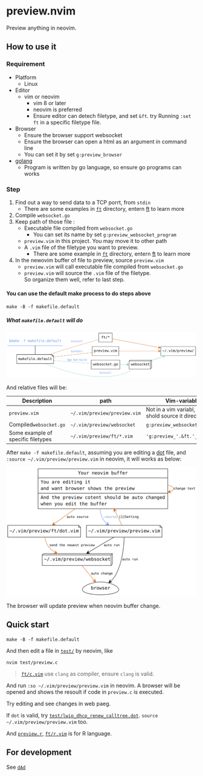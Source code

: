 # preview.nvim

Preview anything in neovim.

## How to use it

### Requirement

- Platform
	- Linux
- Editor
	- vim or neovim
		- vim 8 or later
		- neovim is preferred
		- Ensure editor can detech filetype, and set ```&ft```.
			try Running ```:set ft``` in a specific filetype file.
- Browser
	- Ensure the browser support websocket
	- Ensure the browser can open a html as an argument in command line
	- You can set it by set ```g:preview_browser```
- [golang](https://go.dev/) 
	- Program is written by go language, so
		ensure go programs can works

### Step

1. Find out a way to send data to a TCP porrt, from ```stdin```
	- There are some examples in [```ft```](ft) directory,
		entern [ft](ft) to learn more
1. Compile ```websocket.go```
1. Keep path of those file :
	- Executable file compiled from ```websocket.go```
		- You can set its name by set ```g:preview_websocket_program```
	- ```preview.vim``` in this project. You may move it to other path
	- A ```.vim``` file of the filetype you want to preview.
		- There are some example in [```ft```](ft) directory,
			entern [ft](ft) to learn more
1. In the newovim buffer of file to preview, source ```preview.vim```
	- ```preview.vim``` will call executable file compiled from ```websocket.go```
	- ```preview.vim``` will source the ```.vim``` file of the filetype.  
	So organize them well, refer to last step.

#### You can use the default make process to do steps above

```
make -B -f makefile.default
```

##### What ```makefile.default``` will do

![](README/make.svg)

And relative files will be:

| Description | path | Vim-variable |
| - | - | - |
| ```preview.vim``` | ```~/.vim/preview/preview.vim``` | Not in a vim variabl, You shold source it directly |
| Compiled```websocket.go``` | ```~/.vim/preview/websocket``` | ```g:preview_websocket_program``` |
| Some example of specific filetypes | ```~/.vim/preview/ft/*.vim``` | ```'g:preview_'.&ft.'_vimrc'``` |

After ```make -f makefile.default```,
assuming you are editing a
[dot](https://graphviz.org/doc/info/lang.html)
file,
and ```:source ~/.vim/preview/preview.vim``` in neovim,
it will works as below:

![](README/dot.svg)

The  browser will update preview when neovim buffer change.

## Quick start

```
make -B -f makefile.default
```

And then edit a file in [```test/```](test/) by neovim, like

```
nvim test/preview.c
```

> [```ft/c.vim```](ft/c.vim) use ```clang``` as compiler, ensure ```clang``` is valid.

And run ```:so ~/.vim/preview/preview.vim``` in neovim.
A browser will be opened and shows the resoult if code in ```preview.c``` is executed.

Try editing and see changes in web paeg.


If ```dot``` is valid,
try [```test/lwip_dhcp_renew_calltree.dot```](test/lwip_dhcp_renew_calltree.dot).
```source ~/.vim/preview/preview.vim``` too.

And [```preview.r```](preview.r), [```ft/r.vim```](ft/r.vim) is for R language.

## For development

See [```dAd```](dAd)
